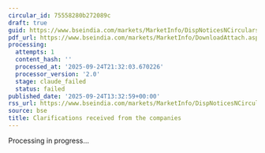 ```yaml
---
circular_id: 75558280b272089c
draft: true
guid: https://www.bseindia.com/markets/MarketInfo/DispNoticesNCirculars.aspx?Noticeid={7AB38BE6-84A4-4CA7-B8E1-9E7256482BCF}&noticeno=20250924-51&dt=09/24/2025&icount=51&totcount=75&flag=0
pdf_url: https://www.bseindia.com/markets/MarketInfo/DownloadAttach.aspx?id=20250924-51&attachedId=1b5bef6c-d3c1-4d32-9f25-97eb5a74f80f
processing:
  attempts: 1
  content_hash: ''
  processed_at: '2025-09-24T21:32:03.670226'
  processor_version: '2.0'
  stage: claude_failed
  status: failed
published_date: '2025-09-24T13:32:59+00:00'
rss_url: https://www.bseindia.com/markets/MarketInfo/DispNoticesNCirculars.aspx?Noticeid={7AB38BE6-84A4-4CA7-B8E1-9E7256482BCF}&noticeno=20250924-51&dt=09/24/2025&icount=51&totcount=75&flag=0
source: bse
title: Clarifications received from the companies
---
```


Processing in progress...